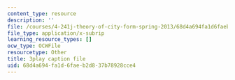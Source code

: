 ```yaml
---
content_type: resource
description: ''
file: /courses/4-241j-theory-of-city-form-spring-2013/68d4a694fa1d6faeb2d837b78928cce4_M4VQypB3o90.srt
file_type: application/x-subrip
learning_resource_types: []
ocw_type: OCWFile
resourcetype: Other
title: 3play caption file
uid: 68d4a694-fa1d-6fae-b2d8-37b78928cce4
---
```


